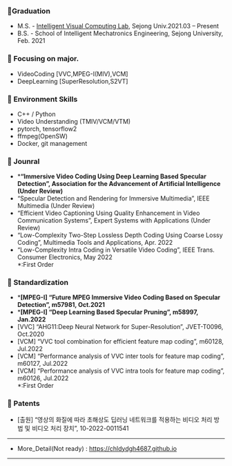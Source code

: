 
 ### 🔭Graduation
- M.S. - [Intelligent Visual Computing Lab](https://sites.google.com/view/ivcl), Sejong Univ.2021.03 – Present
- B.S. - School of Intelligent Mechatronics Engineering, Sejong University, Feb. 2021


 ### 🔭 Focusing on major.
- VideoCoding [VVC,MPEG-I(MIV),VCM]
- DeepLearning [SuperResolution,S2VT]


 ### 🔭 Environment Skills
- C++ / Python
- Video Understanding (TMIV/VCM/VTM)
- pytorch, tensorflow2
- ffmpeg(OpenSW)
- Docker, git management


 ### 🔭 Jounral 
 
- ***“Immersive Video Coding Using Deep Learning Based Specular Detection”, Association for the Advancement of Artificial Intelligence (Under Review)**
- “Specular Detection and Rendering for Immersive Multimedia”, IEEE Multimedia (Under Review)
- “Efficient Video Captioning Using Quality Enhancement in Video Communication Systems”, Expert Systems with Applications (Under Review)
- “Low-Complexity Two-Step Lossless Depth Coding Using Coarse Lossy Coding”, Multimedia Tools and Applications, Apr. 2022 
- “Low-Complexity Intra Coding in Versatile Video Coding”, IEEE Trans. Consumer Electronics, May 2022  
*:First Order  

### 🔭 Standardization

- ***[MPEG-I] “Future MPEG Immersive Video Coding Based on Specular Detection”, m57981, Oct.2021**  
- ***[MPEG-I] “Deep Learning Based Specular Pruning”, m58997, Jan.2022**  
- [VVC] “AHG11:Deep Neural Network for Super-Resolution”, JVET-T0096, Oct.2020  
- [VCM] “VVC tool combination for efficient feature map coding”, m60128, Jul.2022  
- [VCM] “Performance analysis of VVC inter tools for feature map coding”, m60127, Jul.2022  
- [VCM] “Performance analysis of VVC intra tools for feature map coding”, m60126, Jul.2022  
*:First Order  

### 🔭 Patents

- [출원] “영상의 화질에 따라 초해상도 딥러닝 네트워크를 적용하는 비디오 처리 방법 및 비디오 처리 장치”, 10-2022-0011541

--- 
- More_Detail(Not ready) : https://chldydgh4687.github.io
--- 

<!--
**chldydgh4687/chldydgh4687** is a ✨ _special_ ✨ repository because its `README.md` (this file) appears on your GitHub profile.

Here are some ideas to get you started:

- 🔭 I’m currently working on ...
- 🌱 I’m currently learning ...
- 👯 I’m looking to collaborate on ...
- 🤔 I’m looking for help with ...
- 💬 Ask me about ...
- 📫 How to reach me: ...
- 😄 Pronouns: ...
- ⚡ Fun fact: ...
-->
